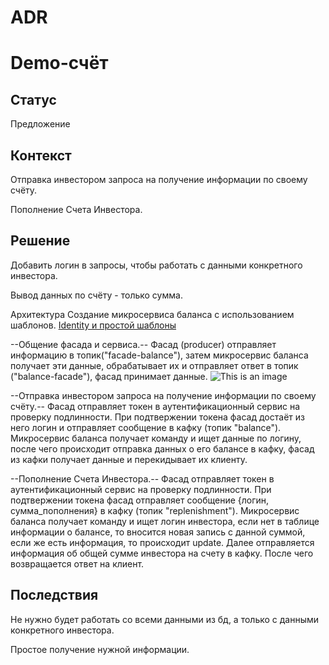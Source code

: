 # ADR

# Demo-счёт

## Статус

Предложение

## Контекст

Отправка инвестором запроса на получение информации по своему счёту.

Пополнение Счета Инвестора.

## Решение

Добавить логин в запросы, чтобы работать с данными конкретного инвестора.

Вывод данных по счёту - только сумма.

Архитектура
Создание микросервиса баланса с использованием шаблонов.
[Identity и простой шаблоны](https://github.com/Calabonga/Microservice-Template/tree/master/AspNetCore%20v6.0/MinimalAPI)

--Общение фасада и сервиса.--
Фасад (producer) отправляет информацию в топик("facade-balance"), затем микросервис баланса получает эти данные, обрабатывает их и отправляет ответ в топик ("balance-facade"), фасад принимает данные.
![This is an image](https://drive.google.com/file/d/1-FORkZrkF7YSUjpRjvqxH5qaYkbVSzWn/view?usp=sharing)

--Отправка инвестором запроса на получение информации по своему счёту.--
Фасад отправляет токен в аутентификационный сервис на проверку подлинности. При подтвержении токена фасад достаёт из него логин и отправляет сообщение в кафку (топик "balance"). Микросервис баланса получает команду и ищет данные по логину, после чего происходит отправка данных о его балансе в кафку, фасад из кафки получает данные и перекидывает их клиенту.

--Пополнение Счета Инвестора.--
Фасад отправляет токен в аутентификационный сервис на проверку подлинности. При подтвержении токена фасад отправляет сообщение {логин, сумма_пополнения} в кафку (топик "replenishment").
Микросервис баланса получает команду и ищет логин инвестора, если нет в таблице информации о балансе, то вносится новая запись с данной суммой, если же есть информация, то происходит update. Далее отправляется информация об общей сумме инвестора на счету в кафку. После чего возвращается ответ на клиент.

## Последствия

Не нужно будет работать со всеми данными из бд, а только с данными конкретного инвестора.

Простое получение нужной информации.
